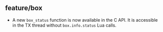 ## feature/box

* A new `box_status` function is now available in the C API. It is accessible
  in the TX thread without `box.info.status` Lua calls.
